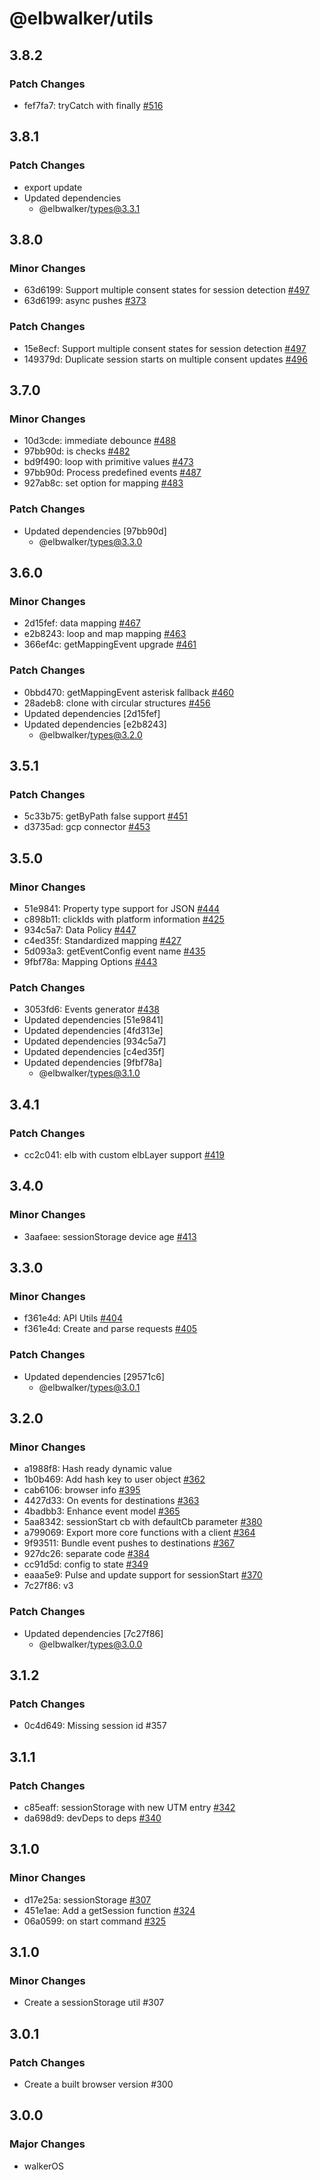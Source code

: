 # @elbwalker/utils

## 3.8.2

### Patch Changes

- fef7fa7: tryCatch with finally
  [#516](https://github.com/elbwalker/walkerOS/issues/516)

## 3.8.1

### Patch Changes

- export update
- Updated dependencies
  - @elbwalker/types@3.3.1

## 3.8.0

### Minor Changes

- 63d6199: Support multiple consent states for session detection
  [#497](https://github.com/elbwalker/walkerOS/issues/497)
- 63d6199: async pushes [#373](https://github.com/elbwalker/walkerOS/issues/373)

### Patch Changes

- 15e8ecf: Support multiple consent states for session detection
  [#497](https://github.com/elbwalker/walkerOS/issues/497)
- 149379d: Duplicate session starts on multiple consent updates
  [#496](https://github.com/elbwalker/walkerOS/issues/496)

## 3.7.0

### Minor Changes

- 10d3cde: immediate debounce
  [#488](https://github.com/elbwalker/walkerOS/issues/488)
- 97bb90d: is checks [#482](https://github.com/elbwalker/walkerOS/issues/482)
- bd9f490: loop with primitive values
  [#473](https://github.com/elbwalker/walkerOS/issues/473)
- 97bb90d: Process predefined events
  [#487](https://github.com/elbwalker/walkerOS/issues/487)
- 927ab8c: set option for mapping
  [#483](https://github.com/elbwalker/walkerOS/issues/483)

### Patch Changes

- Updated dependencies [97bb90d]
  - @elbwalker/types@3.3.0

## 3.6.0

### Minor Changes

- 2d15fef: data mapping [#467](https://github.com/elbwalker/walkerOS/issues/467)
- e2b8243: loop and map mapping
  [#463](https://github.com/elbwalker/walkerOS/issues/463)
- 366ef4c: getMappingEvent upgrade
  [#461](https://github.com/elbwalker/walkerOS/issues/461)

### Patch Changes

- 0bbd470: getMappingEvent asterisk fallback
  [#460](https://github.com/elbwalker/walkerOS/issues/460)
- 28adeb8: clone with circular structures
  [#456](https://github.com/elbwalker/walkerOS/issues/456)
- Updated dependencies [2d15fef]
- Updated dependencies [e2b8243]
  - @elbwalker/types@3.2.0

## 3.5.1

### Patch Changes

- 5c33b75: getByPath false support
  [#451](https://github.com/elbwalker/walkerOS/issues/451)
- d3735ad: gcp connector
  [#453](https://github.com/elbwalker/walkerOS/issues/453)

## 3.5.0

### Minor Changes

- 51e9841: Property type support for JSON
  [#444](https://github.com/elbwalker/walkerOS/issues/444)
- c898b11: clickIds with platform information
  [#425](https://github.com/elbwalker/walkerOS/issues/425)
- 934c5a7: Data Policy [#447](https://github.com/elbwalker/walkerOS/issues/447)
- c4ed35f: Standardized mapping
  [#427](https://github.com/elbwalker/walkerOS/issues/427)
- 5d093a3: getEventConfig event name
  [#435](https://github.com/elbwalker/walkerOS/issues/435)
- 9fbf78a: Mapping Options
  [#443](https://github.com/elbwalker/walkerOS/issues/443)

### Patch Changes

- 3053fd6: Events generator
  [#438](https://github.com/elbwalker/walkerOS/issues/438)
- Updated dependencies [51e9841]
- Updated dependencies [4fd313e]
- Updated dependencies [934c5a7]
- Updated dependencies [c4ed35f]
- Updated dependencies [9fbf78a]
  - @elbwalker/types@3.1.0

## 3.4.1

### Patch Changes

- cc2c041: elb with custom elbLayer support
  [#419](https://github.com/elbwalker/walkerOS/issues/419)

## 3.4.0

### Minor Changes

- 3aafaee: sessionStorage device age
  [#413](https://github.com/elbwalker/walkerOS/issues/413)

## 3.3.0

### Minor Changes

- f361e4d: API Utils [#404](https://github.com/elbwalker/walkerOS/issues/404)
- f361e4d: Create and parse requests
  [#405](https://github.com/elbwalker/walkerOS/issues/405)

### Patch Changes

- Updated dependencies [29571c6]
  - @elbwalker/types@3.0.1

## 3.2.0

### Minor Changes

- a1988f8: Hash ready dynamic value
- 1b0b469: Add hash key to user object
  [#362](https://github.com/elbwalker/walkerOS/issues/362)
- cab6106: browser info [#395](https://github.com/elbwalker/walkerOS/issues/395)
- 4427d33: On events for destinations
  [#363](https://github.com/elbwalker/walkerOS/issues/363)
- 4badbb3: Enhance event model
  [#365](https://github.com/elbwalker/walkerOS/issues/365)
- 5aa8342: sessionStart cb with defaultCb parameter
  [#380](https://github.com/elbwalker/walkerOS/issues/380)
- a799069: Export more core functions with a client
  [#364](https://github.com/elbwalker/walkerOS/issues/364)
- 9f93511: Bundle event pushes to destinations
  [#367](https://github.com/elbwalker/walkerOS/issues/367)
- 927dc26: separate code
  [#384](https://github.com/elbwalker/walkerOS/issues/384)
- cc91d5d: config to state
  [#349](https://github.com/elbwalker/walkerOS/issues/349)
- eaaa5e9: Pulse and update support for sessionStart
  [#370](https://github.com/elbwalker/walkerOS/issues/370)
- 7c27f86: v3

### Patch Changes

- Updated dependencies [7c27f86]
  - @elbwalker/types@3.0.0

## 3.1.2

### Patch Changes

- 0c4d649: Missing session id #357

## 3.1.1

### Patch Changes

- c85eaff: sessionStorage with new UTM entry
  [#342](https://github.com/elbwalker/walkerOS/issues/342)
- da698d9: devDeps to deps
  [#340](https://github.com/elbwalker/walkerOS/issues/340)

## 3.1.0

### Minor Changes

- d17e25a: sessionStorage
  [#307](https://github.com/elbwalker/walkerOS/issues/307)
- 451e1ae: Add a getSession function
  [#324](https://github.com/elbwalker/walkerOS/issues/324)
- 06a0599: on start command
  [#325](https://github.com/elbwalker/walkerOS/issues/325)

## 3.1.0

### Minor Changes

- Create a sessionStorage util #307

## 3.0.1

### Patch Changes

- Create a built browser version #300

## 3.0.0

### Major Changes

- walkerOS
